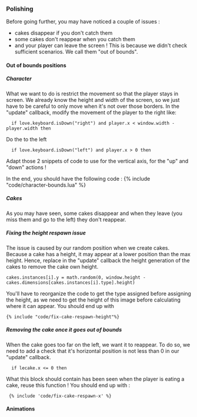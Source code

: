 ### Polishing
Before going further, you may have noticed a couple of issues :
 * cakes disappear if you don't catch them
 * some cakes don't reappear when you catch them
 * and your player can leave the screen !
This is because we didn't check sufficient scenarios. We call them "out of bounds".
#### Out of bounds positions
##### Character
  What we want to do is restrict the movement so that the player stays in screen.
  We already know the height and width of the screen, so we just have to be careful to only move when it's not over those borders.
  In the "update" callback, modify the movement of the player to the right like:
  ```
    if love.keyboard.isDown("right") and player.x < window.width - player.width then
  ```
  Do the to the left
  ```
    if love.keyboard.isDown("left") and player.x > 0 then
  ```
  Adapt those 2 snippets of code to use for the vertical axis, for the "up" and "down" actions !

  In the end, you should have the following code :
  {% include "code/character-bounds.lua" %}
##### Cakes
As you may have seen, some cakes disappear and when they leave (you miss them and go to the left) they don't reappear.
##### Fixing the height respawn issue
The issue is caused by our random position when we create cakes. Because a cake has a height, it may appear at a lower position than the max height.
Hence, replace in the "update" callback the height generation of the cakes to remove the cake own height.
```
cakes.instances[i].y = math.random(0, window.height - cakes.dimensions[cakes.instances[i].type].height)
```

You'll have to reorganize the code to get the type assigned before assigning the height, as we need to get the height of this image before calculating where it can appear.
You should end up with
```
{% include "code/fix-cake-respawn-height"%}

```
##### Removing the cake once it goes out of bounds
When the cake goes too far on the left, we want it to reappear. To do so, we need to add a check that it's horizontal position is not less than 0 in our "update" callback.
```
  if lecake.x <= 0 then
```
What this block should contain has been seen when the player is eating a cake, reuse this function !
You should end up with :
```
 {% include 'code/fix-cake-respawn-x' %}
```
#### Animations
